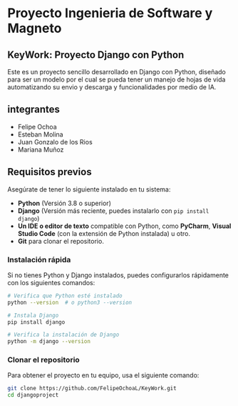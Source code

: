 # Proyecto Ingenieria de Software y Magneto

## KeyWork: Proyecto Django con Python

Este es un proyecto sencillo desarrollado en Django con Python, diseñado para ser un modelo por el cual se pueda tener un manejo de hojas de vida automatizando su envio y descarga 
y funcionalidades por medio de IA.

## integrantes

- Felipe Ochoa
- Esteban Molina
- Juan Gonzalo de los Rios
- Mariana Muñoz

## Requisitos previos

Asegúrate de tener lo siguiente instalado en tu sistema:

- **Python** (Versión 3.8 o superior)
- **Django** (Versión más reciente, puedes instalarlo con `pip install django`)
- **Un IDE o editor de texto** compatible con Python, como **PyCharm**, **Visual Studio Code** (con la extensión de Python instalada) u otro.
- **Git** para clonar el repositorio.

### Instalación rápida
Si no tienes Python y Django instalados, puedes configurarlos rápidamente con los siguientes comandos:

```sh
# Verifica que Python esté instalado
python --version  # o python3 --version

# Instala Django
pip install django

# Verifica la instalación de Django
python -m django --version
```

### Clonar el repositorio

Para obtener el proyecto en tu equipo, usa el siguiente comando:

```sh
git clone https://github.com/FelipeOchoaL/KeyWork.git
cd djangoproject
```
